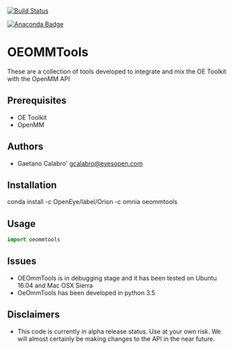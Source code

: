 [![Build Status](https://travis-ci.org/oess/oeommtools.svg?branch=master)](https://travis-ci.org/oess/oeommtools)

[![Anaconda Badge](https://anaconda.org/nividic/oeommtools/badges/version.svg)](https://anaconda.org/nividic/oeommtools/badges/version.svg)

# OEOMMTools
These are a collection of tools developed to integrate and mix
the OE Toolkit with the OpenMM API


## Prerequisites
* OE Toolkit
* OpenMM

Authors
-------
* Gaetano Calabro' <gcalabro@eyesopen.com>

## Installation

conda install -c OpenEye/label/Orion -c omnia oeommtools

Usage
-----
```python
import oeommtools


```

## Issues
* OEOmmTools is in debugging stage and it has been tested on Ubuntu 16.04 and Mac OSX Sierra
* OeOmmTools has been developed in python 3.5

## Disclaimers
* This code is currently in alpha release status. Use at your own risk. We will almost certainly be making changes to the API in the near future.
